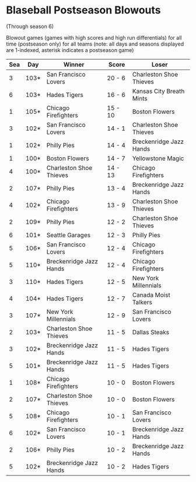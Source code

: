 # Blaseball Postseason Blowouts
(Through season 6)



Blowout games (games with high scores and high run differentials) for all time (postseason only) for all teams (note: all days and seasons displayed are 1-indexed, asterisk indicates a postseason game)


| Sea | Day | Winner | Score | Loser | 
| ------ |------ |------ |------ |------ |
| 3 | 103* | San Francisco Lovers | 20 - 6 | Charleston Shoe Thieves | 
| 6 | 103* | Hades Tigers | 16 - 6 | Kansas City Breath Mints | 
| 1 | 105* | Chicago Firefighters | 15 - 10 | Boston Flowers | 
| 3 | 102* | San Francisco Lovers | 14 - 1 | Charleston Shoe Thieves | 
| 1 | 102* | Philly Pies | 14 - 4 | Breckenridge Jazz Hands | 
| 1 | 100* | Boston Flowers | 14 - 7 | Yellowstone Magic | 
| 4 | 100* | Charleston Shoe Thieves | 14 - 13 | Chicago Firefighters | 
| 2 | 107* | Philly Pies | 13 - 4 | Breckenridge Jazz Hands | 
| 4 | 102* | Chicago Firefighters | 13 - 9 | Charleston Shoe Thieves | 
| 2 | 109* | Philly Pies | 12 - 2 | Charleston Shoe Thieves | 
| 6 | 101* | Seattle Garages | 12 - 3 | Philly Pies | 
| 5 | 106* | San Francisco Lovers | 12 - 4 | Chicago Firefighters | 
| 5 | 110* | Breckenridge Jazz Hands | 12 - 4 | Chicago Firefighters | 
| 3 | 110* | Hades Tigers | 12 - 5 | New York Millennials | 
| 4 | 104* | Hades Tigers | 12 - 7 | Canada Moist Talkers | 
| 3 | 107* | New York Millennials | 12 - 9 | San Francisco Lovers | 
| 2 | 103* | Charleston Shoe Thieves | 11 - 5 | Dallas Steaks | 
| 3 | 102* | Breckenridge Jazz Hands | 11 - 5 | Hades Tigers | 
| 5 | 101* | Breckenridge Jazz Hands | 11 - 5 | Hades Tigers | 
| 1 | 108* | Chicago Firefighters | 10 - 0 | Boston Flowers | 
| 2 | 107* | Charleston Shoe Thieves | 10 - 0 | Boston Flowers | 
| 5 | 108* | Chicago Firefighters | 10 - 1 | San Francisco Lovers | 
| 6 | 102* | San Francisco Lovers | 10 - 1 | Breckenridge Jazz Hands | 
| 2 | 106* | Philly Pies | 10 - 2 | Breckenridge Jazz Hands | 
| 5 | 102* | Breckenridge Jazz Hands | 10 - 2 | Hades Tigers | 


